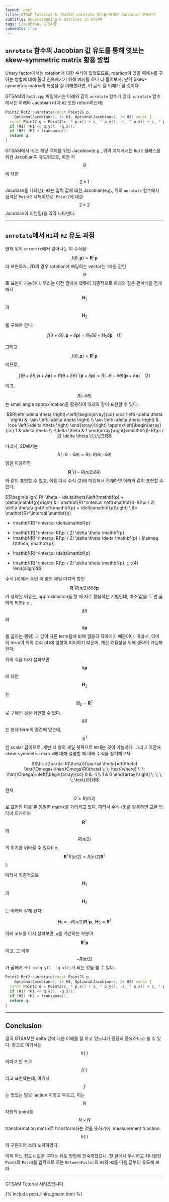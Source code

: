 ```yaml
---
layout: post
title: GTSAM Tutorial 5. Rot2의 unrotate 함수를 예제로 Jacobian 구해보기
subtitle: Understanding H matrices in GTSAM
tags: [Jacobian, GTSAM]
comments: true
---
```


## `unrotate` 함수의 Jacobian 값 유도를 통해 엿보는 skew-symmetric matrix 활용 방법

Unary factor에서는 rotation에 대한 수식이 없었으므로, rotation이 있을 때에 `H`를 구하는 방법에 대해 좀더 친숙해지기 위해 예시를 하나 더 들어보자.
만약 Skew-symmetric matrix의 특성을 잘 이해했다면, 이 글도 잘 이해가 될 것이다.

GTSAM의 `Rot2.cpp` 파일에서는 아래와 같이 `unrotate` 함수가 있다.
`unrotate` 함수에서는 아래와 Jacobian `H1`과 `H2` 또한 return하는데:

```cpp
Point2 Rot2::unrotate(const Point2& p,
    OptionalJacobian<2, 1> H1, OptionalJacobian<2, 2> H2) const {
  const Point2 q = Point2(c_ * p.x() + s_ * p.y(), -s_ * p.x() + c_ * p.y());
  if (H1) *H1 << q.y(), -q.x();
  if (H2) *H2 = transpose();
  return q;
}
```

GTSAM에서 `H1`는 해당 객체를 위한 Jacobian(e.g., 위의 예제에서는 `Rot2` 클래스를 위한 Jacobian이 유도되므로, 회전 각 $$\theta$$에 대한 $$2\times1$$ Jacobian을 나타냄), 
`H2`는 입력 값에 대한 Jacobian(e.g., 위의 `unrotate` 함수에서 입력은 `Point2` 객체이므로. `Point2`에 대한 $$2\times2$$ Jacobian이 리턴됨)을 각각 나타낸다.

--- 

## `unrotate`에서 `H1`과 `H2` 유도 과정

현재 위의 `unrotate`에서 일어나는 이 수식을 $$f(\theta, \mathbf{p}) = \mathbf{R}^{\intercal}\mathbf{p}$$라 표현하자. 2D의 경우 rotation에 해당하는 vector는 1차원 값인 $$\theta$$로 표현이 가능하다. 우리는 이전 글에서 했듯이 최종적으로 아래와 같은 관계식을 전개해서 $$\mathbf{H}_1$$과 $$\mathbf{H}_2$$를 구해야 한다:

$$f(\theta + \delta \theta,  \mathbf{p} + \delta \mathbf{p}) = \mathbf{H}_1 \delta \theta + \mathbf{H}_2 \delta \mathbf{p}\;\;\;\;(1)$$

그리고 $$f(\theta, \mathbf{p}) = \mathbf{R}^\intercal \mathbf{p}$$이므로, 

$$f(\theta + \delta \theta, \mathbf{p} + \delta \mathbf{p}) = R(\theta + \delta\theta)^\intercal \left(\mathbf{p} + \delta\mathbf{p}\right) = R(-\theta - \delta\theta)\left(\mathbf{p} + \delta\mathbf{p}\right)  \;\;\;\;(2)$$

이고, 

$$R(- \delta\theta)$$는 small angle approximation을 활용하여 아래와 같이 표현할 수 있다:

$$R\left(-\delta \theta \right)=\left[\begin{array}{cc}
\cos \left(-\delta \theta \right) & -\sin \left(-\delta \theta \right) \\
\sin \left(-\delta \theta \right) & \cos \left(-\delta \theta \right)
\end{array}\right] \approx\left[\begin{array}{cc}
1 & \delta \theta  \\
-\delta \theta  & 1
\end{array}\right]=\mathbf{I}-R(\pi / 2) \delta \theta  \;\;\;\;(3)$$

따라서, 2D에서는 $$R(-\theta - \delta\theta) = R(-\theta) R(- \delta\theta)$$임을 이용하면 $$\mathbf{R}^\intercal \left(\mathbf{I}-R(\pi / 2) \delta \theta\right)$$와 같이 표현할 수 있고, 이를 다시 수식 (2)에 대입해서 전개하면 아래와 같이 표현할 수 있다:

$$\begin{align}
R(-\theta - \delta\theta)\left(\mathbf{p} + \delta\mathbf{p}\right) 
&= \mathbf{R}^\intercal \left(\mathbf{I}-R(\pi / 2) \delta \theta\right)\left(\mathbf{p} + \delta\mathbf{p}\right) \\
&= \mathbf{R}^\intercal \mathbf{p} 
   + \mathbf{R}^\intercal \delta\mathbf{p} 
   - \mathbf{R}^\intercal R(\pi / 2) \delta \theta \mathbf{p} 
   - \mathbf{R}^\intercal R(\pi / 2) \delta \theta \delta \mathbf{p} \\
&\simeq f(\theta, \mathbf{p}) 
   + \mathbf{R}^\intercal \delta\mathbf{p} 
   - \mathbf{R}^\intercal R(\pi / 2) \delta \theta \mathbf{p}.  \;\;\;\;(4)
\end{align}$$

수식 (4)에서 두번 째 줄의 제일 마지막 항인 $$\mathbf{R}^\intercal R(\pi / 2) \delta \theta \delta \mathbf{p}$$가 생략된 이유는, approximation을 할 때 자주 활용하는 기법인데, 미소 값을 두 번 곱하게 되면(i.e., $$\delta \theta$$와 $$\delta \mathbf{p}$$를 곱하는 행위) 그 값이 다른 term들에 비해 월등히 작아지기 때문이다. 따라서, 이미 이 term이 위의 수식 (4)에 영향이 미미하기 때문에, 계산 효율성을 위해 생략이 가능해진다.  

위의 식을 다시 살펴보면 $$\delta\mathbf{p}$$에 대한 $$\mathbf{H}_2$$는 $$\mathbf{H}_2 = \mathbf{R}^\intercal$$로 구해진 것을 확인할 수 있다. $$\delta \theta$$는 현재 term의 중간에 있는데,$$\mathbb{R}^1$$인 scalar 값이므로, 세번 째 항의 제일 뒷쪽으로 보내는 것이 가능하다. 그리고 이전에 skew-symmetric matrix에 대해 설명할 때 아래 수식을 상기해보자:


$$\frac{\partial R(\theta)}{\partial \theta}=R(\theta) \hat{\Omega}=\hat{\Omega}R(\theta) \; \; \text{where} \; \; \hat{\Omega}=\left[\begin{array}{cc}
0 & -1 \\
1 & 0
\end{array}\right]   \; \; \; \; \text{(5)}$$

현재 $$\hat{\Omega} = R(\pi/2)$$로 표현만 다를 뿐 동일한 matrix를 가리키고 있다. 따라서 수식 (5)를 활용하면 교환 법칙에 의거하여 $$\mathbf{R}^\intercal$$와 $$R(\pi / 2)$$의 위치를 뒤바꿀 수 있다(i.e., $$\mathbf{R}^\intercal R(\pi / 2) = R(\pi / 2)\mathbf{R}^\intercal$$).

따라서 최종적으로 $$\mathbf{H}_1$$과 $$\mathbf{H}_2$$는 아래와 같게 된다:

$$\mathbf{H}_1 = - R(\pi / 2) \mathbf{R}^\intercal \mathbf{p}, \;\; \mathbf{H}_2 = \mathbf{R}^\intercal$$

아래 코드를 다시 살펴보면, `q`를 계산하는 부분이 $$\mathbf{R}^\intercal \mathbf{p}$$이고, 그 이후 $$- R(\pi / 2)$$가 곱해져 `*H1 << q.y(), -q.x();`가 되는 것을 볼 수 있다.

```cpp
Point2 Rot2::unrotate(const Point2& p,
    OptionalJacobian<2, 1> H1, OptionalJacobian<2, 2> H2) const {
  const Point2 q = Point2(c_ * p.x() + s_ * p.y(), -s_ * p.x() + c_ * p.y());
  if (H1) *H1 << q.y(), -q.x();
  if (H2) *H2 = transpose();
  return q;
}
```

---

## Conclusion

결국 GTSAM은 delta 값에 대한 이해를 잘 하고 있느냐가 굉장히 중요하다고 볼 수 있다.
참고로 여기서는 $$h(\cdot)$$이라고 안 쓰고 $$f(\cdot)$$라고 표현했는데, 여기서 $$f$$는 멋있는 말로 'action'이라고 부르고, 이는 $$N$$ 차원의 point를 $$N \times N$$ transformation matrix로 transform하는 것을 뜻하기에, measurement function $$h(\cdot)$$와 구분지어 쓰려 노력하였다. 

이제 어느 정도 `H` 값을 구하는 유도 방법에 친숙해졌으니, 첫 글에서 무시하고 지나왔던 `Pose2`와 `Pose3`를 입력으로 하는 `BetweenFactor`의 `H1`와 `H2`를 다음 글부터 유도해 보자.

---

GTSAM Tutorial 시리즈입니다.

{% include post_links_gtsam.html %}